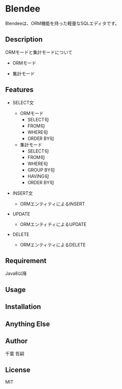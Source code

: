 # Blendee

Blendeeは、ORM機能を持った軽量なSQLエディタです。

## Description

ORMモードと集計モードについて

- ORMモード

- 集計モード

## Features

- SELECT文
	- ORMモード
		- SELECT句
		- FROM句
		- WHERE句
		- ORDER BY句
	- 集計モード
		- SELECT句
		- FROM句
		- WHERE句
		- GROUP BY句
		- HAVING句
		- ORDER BY句

- INSERT文
	- ORMエンティティによるINSERT

- UPDATE
	- ORMエンティティによるUPDATE

- DELETE
	- ORMエンティティによるDELETE

## Requirement

Java8以降

## Usage

## Installation

## Anything Else

## Author

千葉 哲嗣

## License

MIT
